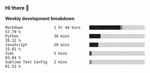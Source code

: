 ### Hi there 👋


**Weekly development breakdown**

<!--START_SECTION:waka-->
```text
Markdown              1 hr 44 mins    ██████████████▒░░░░░░░░░░   57.79 % 
Python                36 mins         █████░░░░░░░░░░░░░░░░░░░░   20.32 % 
JavaScript            28 mins         ████░░░░░░░░░░░░░░░░░░░░░   15.81 % 
VimL                  5 mins          ▓░░░░░░░░░░░░░░░░░░░░░░░░   03.04 % 
Sublime Text Config   2 mins          ▒░░░░░░░░░░░░░░░░░░░░░░░░   01.53 % 
```
<!--END_SECTION:waka-->
